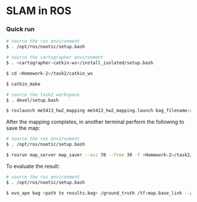 # SLAM in ROS

### Quick run
```bash
# source the ros environment
$ . /opt/ros/noetic/setup.bash

# source the cartographer environment
$ . <cartographer-catkin-ws>/install_isolated/setup.bash

$ cd <Homework-2>/task2/catkin_ws

$ catkin_make

# source the task2 workspace
$ . devel/setup.bash

$ roslaunch me5413_hw2_mapping me5413_hw2_mapping.launch bag_filename:=<absolute path to rosbag> record_bag_filename:=<absolute path to rosbag to be recorded>
```

After the mapping completes, in another terminal perform the following to save the map:
```bash
# source the ros environment
$ . /opt/ros/noetic/setup.bash

$ rosrun map_server map_saver --occ 70 --free 30 -f <Homework-2>/task2/results/task2 map:=/map
```

To evaluate the result:
```bash
# source the ros environment
$ . /opt/ros/noetic/setup.bash

$ evo_ape bag <path to results.bag> /ground_truth /tf:map.base_link --plot -a
```
